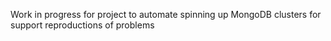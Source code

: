 Work in progress for project to automate spinning up MongoDB clusters for support reproductions of problems